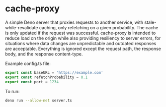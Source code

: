 # cache-proxy

A simple Deno server that proxies requests to another service, with stale-while-revalidate caching, only refetching on a given probability. The cache is only updated if the request was successful. cache-proxy is intended to reduce load on the origin while also providing resiliency to server errors, for situations where data changes are unpredictable and outdated responses are acceptable. Everything is ignored except the request path, the response body, and the response content-type.

Example config.ts file:
```ts
export const baseURL = 'https://example.com'
export const refetchProbability = 0.1
export const port = 1234
```

To run:
```sh
deno run --allow-net server.ts
```
